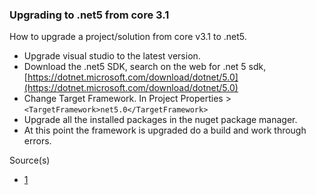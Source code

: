 ### Upgrading to .net5 from core 3.1

How to upgrade a project/solution from core v3.1 to .net5.
- Upgrade visual studio to the latest version.
- Download the .net5 SDK, search on the web for .net 5 sdk, [https://dotnet.microsoft.com/download/dotnet/5.0](https://dotnet.microsoft.com/download/dotnet/5.0)
- Change Target Framework. In Project Properties > `<TargetFramework>net5.0</TargetFramework>`
- Upgrade all the installed packages in the nuget package manager.
- At this point the framework is upgraded do a build and work through errors.


Source(s)
  - [1](https://docs.microsoft.com/en-us/aspnet/core/migration/31-to-50?view=aspnetcore-5.0&tabs=visual-studio)
